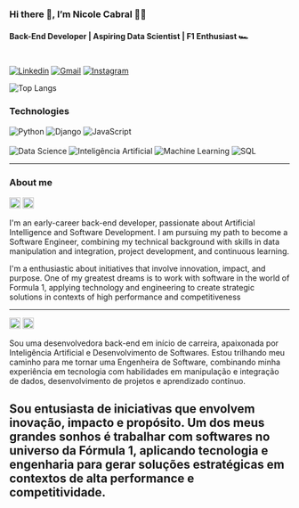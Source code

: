 ### Hi there 👋, I’m Nicole Cabral 👩‍💻  
#### Back-End Developer | Aspiring Data Scientist | F1 Enthusiast 🏎️

#
[![Linkedin](https://img.shields.io/badge/LinkedIn-0077B5?style=for-the-badge&logo=linkedin&logoColor=white)](https://www.linkedin.com/in/devnicolecabral/)
[![Gmail](https://img.shields.io/badge/Gmail-D14836?style=for-the-badge&logo=gmail&logoColor=white)](mailto:devnicolecabral@gmail.com)
[![Instagram](https://img.shields.io/badge/Instagram-E4405F?style=for-the-badge&logo=instagram&logoColor=white)](https://www.instagram.com/devnicolecabral/)

![Top Langs](https://github-readme-stats.vercel.app/api/top-langs/?username=devnicolecabral&layout=compact&theme=ocean_dark)

### Technologies 
<div style="display: inline_block">
  <img align="center" alt="Python" src="https://img.shields.io/badge/Python-14354C?style=for-the-badge&logo=python&logoColor=white">
  <img align="center" alt="Django" src="https://img.shields.io/badge/Django-092E20?style=for-the-badge&logo=django&logoColor=white">
  <img align="center" alt="JavaScript" src="https://img.shields.io/badge/JavaScript-F7DF1E?style=for-the-badge&logo=javascript&logoColor=black">
  <br><br>
  <img align="center" alt="Data Science" src="https://img.shields.io/badge/Data%20Science-003B57?style=for-the-badge&logoColor=white">
  <img align="center" alt="Inteligência Artificial" src="https://img.shields.io/badge/AI-1E1E1E?style=for-the-badge&logoColor=white">
  <img align="center" alt="Machine Learning" src="https://img.shields.io/badge/Machine%20Learning-FF6F00?style=for-the-badge&logoColor=white">
  <img align="center" alt="SQL" src="https://img.shields.io/badge/SQL-4479A1?style=for-the-badge&logoColor=white">
</div>

---

### About me

<img src="https://cdn.jsdelivr.net/gh/hjnilsson/country-flags/svg/us.svg" width="20"/> <img src="https://cdn.jsdelivr.net/gh/hjnilsson/country-flags/svg/gb.svg" width="20"/>

I'm an early-career back-end developer, passionate about Artificial Intelligence and Software Development. I am pursuing my path to become a Software Engineer, combining my technical background with skills in data manipulation and integration, project development, and continuous learning.

I'm a enthusiastic about initiatives that involve innovation, impact, and purpose. One of my greatest dreams is to work with software in the world of Formula 1, applying technology and engineering to create strategic solutions in contexts of high performance and competitiveness

---

<img src="https://cdn.jsdelivr.net/gh/hjnilsson/country-flags/svg/br.svg" width="20"/> <img src="https://cdn.jsdelivr.net/gh/hjnilsson/country-flags/svg/pt.svg" width="20"/>

Sou uma desenvolvedora back-end em início de carreira, apaixonada por Inteligência Artificial e Desenvolvimento de Softwares. Estou trilhando meu caminho para me tornar uma Engenheira de Software, combinando minha experiência em tecnologia com habilidades em manipulação e integração de dados, desenvolvimento de projetos e aprendizado contínuo.

Sou entusiasta de iniciativas que envolvem inovação, impacto e propósito. Um dos meus grandes sonhos é trabalhar com softwares no universo da Fórmula 1, aplicando tecnologia e engenharia para gerar soluções estratégicas em contextos de alta performance e competitividade.
---


